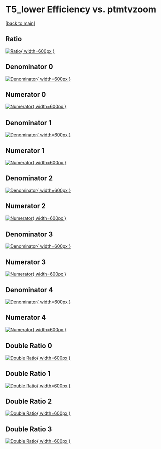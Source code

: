 # T5_lower Efficiency vs. ptmtvzoom

[[back to main](./)]



## Ratio

[![Ratio](../mtv/var/T5_lower_base_211_0_eff_ptmtvzoom.png){ width=600px }](../mtv/var/T5_lower_base_211_0_eff_ptmtvzoom.pdf)

## Denominator 0

[![Denominator](../mtv/den/T5_lower_base_211_0_eff_ptmtvzoom_den0.png){ width=600px }](../mtv/den/T5_lower_base_211_0_eff_ptmtvzoom_den0.pdf)

## Numerator 0

[![Numerator](../mtv/num/T5_lower_base_211_0_eff_ptmtvzoom_num0.png){ width=600px }](../mtv/num/T5_lower_base_211_0_eff_ptmtvzoom_num0.pdf)

## Denominator 1

[![Denominator](../mtv/den/T5_lower_base_211_0_eff_ptmtvzoom_den1.png){ width=600px }](../mtv/den/T5_lower_base_211_0_eff_ptmtvzoom_den1.pdf)

## Numerator 1

[![Numerator](../mtv/num/T5_lower_base_211_0_eff_ptmtvzoom_num1.png){ width=600px }](../mtv/num/T5_lower_base_211_0_eff_ptmtvzoom_num1.pdf)

## Denominator 2

[![Denominator](../mtv/den/T5_lower_base_211_0_eff_ptmtvzoom_den2.png){ width=600px }](../mtv/den/T5_lower_base_211_0_eff_ptmtvzoom_den2.pdf)

## Numerator 2

[![Numerator](../mtv/num/T5_lower_base_211_0_eff_ptmtvzoom_num2.png){ width=600px }](../mtv/num/T5_lower_base_211_0_eff_ptmtvzoom_num2.pdf)

## Denominator 3

[![Denominator](../mtv/den/T5_lower_base_211_0_eff_ptmtvzoom_den3.png){ width=600px }](../mtv/den/T5_lower_base_211_0_eff_ptmtvzoom_den3.pdf)

## Numerator 3

[![Numerator](../mtv/num/T5_lower_base_211_0_eff_ptmtvzoom_num3.png){ width=600px }](../mtv/num/T5_lower_base_211_0_eff_ptmtvzoom_num3.pdf)

## Denominator 4

[![Denominator](../mtv/den/T5_lower_base_211_0_eff_ptmtvzoom_den4.png){ width=600px }](../mtv/den/T5_lower_base_211_0_eff_ptmtvzoom_den4.pdf)

## Numerator 4

[![Numerator](../mtv/num/T5_lower_base_211_0_eff_ptmtvzoom_num4.png){ width=600px }](../mtv/num/T5_lower_base_211_0_eff_ptmtvzoom_num4.pdf)

## Double Ratio 0

[![Double Ratio](../mtv/ratio/T5_lower_base_211_0_eff_ptmtvzoom_ratio0.png){ width=600px }](../mtv/ratio/T5_lower_base_211_0_eff_ptmtvzoom_ratio0.pdf)

## Double Ratio 1

[![Double Ratio](../mtv/ratio/T5_lower_base_211_0_eff_ptmtvzoom_ratio1.png){ width=600px }](../mtv/ratio/T5_lower_base_211_0_eff_ptmtvzoom_ratio1.pdf)

## Double Ratio 2

[![Double Ratio](../mtv/ratio/T5_lower_base_211_0_eff_ptmtvzoom_ratio2.png){ width=600px }](../mtv/ratio/T5_lower_base_211_0_eff_ptmtvzoom_ratio2.pdf)

## Double Ratio 3

[![Double Ratio](../mtv/ratio/T5_lower_base_211_0_eff_ptmtvzoom_ratio3.png){ width=600px }](../mtv/ratio/T5_lower_base_211_0_eff_ptmtvzoom_ratio3.pdf)

